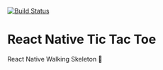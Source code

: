 [![Build Status](https://travis-ci.org/jchung722/tic_tac_toe_react_native.svg?branch=master)](https://travis-ci.org/jchung722/tic_tac_toe_react_native)
# React Native Tic Tac Toe
React Native Walking Skeleton 🦴
